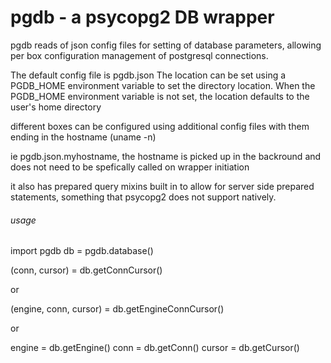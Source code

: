 # pgdb - a psycopg2 DB wrapper
pgdb reads of json config files for setting of database parameters, allowing per box configuration management of postgresql connections. 

The default config file is pgdb.json
The location can be set using a PGDB_HOME environment variable to set the directory location.  When the PGDB_HOME environment variable is not set, the location defaults to the user's home directory

different boxes can be configured using additional config files with them ending in the hostname (uname -n)

ie pgdb.json.myhostname, the hostname is picked up in the backround and does not need to be spefically called on wrapper initiation

it also has prepared query mixins built in to allow for server side prepared statements, something that psycopg2 does not support natively.
###### usage
import pgdb
db = pgdb.database()

(conn, cursor) = db.getConnCursor()

or

(engine, conn, cursor) = db.getEngineConnCursor()

or

engine = db.getEngine()
conn = db.getConn()
cursor = db.getCursor()

